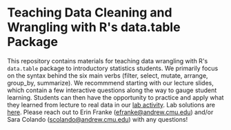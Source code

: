 # Teaching Data Cleaning and Wrangling with R's data.table Package

This repository contains materials for teaching data wrangling with R's `data.table` package to introductory statistics students. We primarily focus on the syntax behind the six main verbs (filter, select, mutate, arrange, group_by, summarize). We recommmend starting with our lecture slides, which contain a few interactive questions along the way to gauge student learning. Students can then have the opportunity to practice and apply what they learned from lecture to real data in our [lab activity](https://github.com/efranke22/datatable_final_materials/blob/main/lab.qmd). Lab solutions are [here](https://github.com/efranke22/datatable_final_materials/blob/main/lab_solutions.qmd). Please reach out to Erin Franke (efranke@andrew.cmu.edu) and/or Sara Colando (scolando@andrew.cmu.edu) with any questions!
